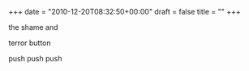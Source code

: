 +++
date = "2010-12-20T08:32:50+00:00"
draft = false
title = ""
+++
<p>the shame and</p>&#13;
<p>terror button</p>&#13;
<p>push push push</p> 
